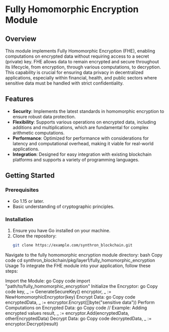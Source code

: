 # Fully Homomorphic Encryption Module

## Overview

This module implements Fully Homomorphic Encryption (FHE), enabling computations on encrypted data without requiring access to a secret (private) key. FHE allows data to remain encrypted and secure throughout its lifecycle, from encryption, through various computations, to decryption. This capability is crucial for ensuring data privacy in decentralized applications, especially within financial, health, and public sectors where sensitive data must be handled with strict confidentiality.

## Features

- **Security**: Implements the latest standards in homomorphic encryption to ensure robust data protection.
- **Flexibility**: Supports various operations on encrypted data, including additions and multiplications, which are fundamental for complex arithmetic computations.
- **Performance**: Optimized for performance with considerations for latency and computational overhead, making it viable for real-world applications.
- **Integration**: Designed for easy integration with existing blockchain platforms and supports a variety of programming languages.

## Getting Started

### Prerequisites

- Go 1.15 or later.
- Basic understanding of cryptographic principles.

### Installation

1. Ensure you have Go installed on your machine.
2. Clone the repository:
   ```bash
   git clone https://example.com/synthron_blockchain.git
Navigate to the fully homomorphic encryption module directory:
bash
Copy code
cd synthron_blockchain/pkg/layer1/fully_homomorphic_encryption
Usage
To integrate the FHE module into your application, follow these steps:

Import the Module:
go
Copy code
import "path/to/fully_homomorphic_encryption"
Initialize the Encryptor:
go
Copy code
key, _ := GenerateSecureKey()
encryptor, _ := NewHomomorphicEncryptor(key)
Encrypt Data:
go
Copy code
encryptedData, _ := encryptor.Encrypt([]byte("sensitive data"))
Perform Computations on Encrypted Data:
go
Copy code
// Example: Adding encrypted values
result, _ := encryptor.Add(encryptedData, otherEncryptedData)
Decrypt Data:
go
Copy code
decryptedData, _ := encryptor.Decrypt(result)